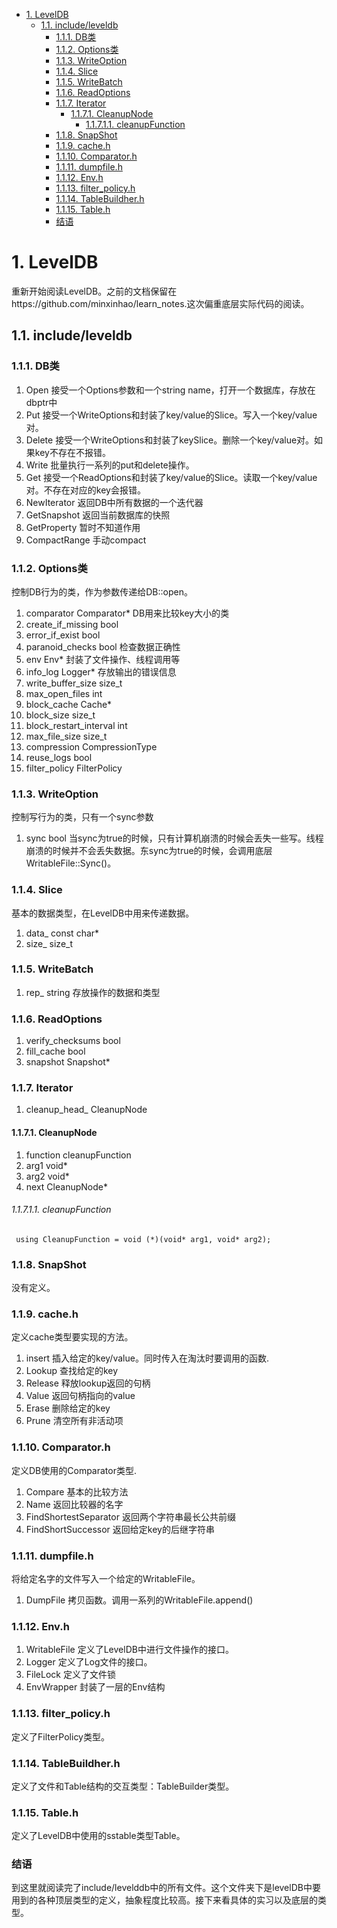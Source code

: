 - [1. LevelDB](#1-leveldb)
  - [1.1. include/leveldb](#11-includeleveldb)
    - [1.1.1. DB类](#111-db%e7%b1%bb)
    - [1.1.2. Options类](#112-options%e7%b1%bb)
    - [1.1.3. WriteOption](#113-writeoption)
    - [1.1.4. Slice](#114-slice)
    - [1.1.5. WriteBatch](#115-writebatch)
    - [1.1.6. ReadOptions](#116-readoptions)
    - [1.1.7. Iterator](#117-iterator)
      - [1.1.7.1. CleanupNode](#1171-cleanupnode)
          - [1.1.7.1.1. cleanupFunction](#11711-cleanupfunction)
    - [1.1.8. SnapShot](#118-snapshot)
    - [1.1.9. cache.h](#119-cacheh)
    - [1.1.10. Comparator.h](#1110-comparatorh)
    - [1.1.11. dumpfile.h](#1111-dumpfileh)
    - [1.1.12. Env.h](#1112-envh)
    - [1.1.13. filter_policy.h](#1113-filterpolicyh)
    - [1.1.14. TableBuildher.h](#1114-tablebuildherh)
    - [1.1.15. Table.h](#1115-tableh)
    - [结语](#%e7%bb%93%e8%af%ad)

# 1. LevelDB

重新开始阅读LevelDB。之前的文档保留在https://github.com/minxinhao/learn_notes.这次偏重底层实际代码的阅读。

## 1.1. include/leveldb

### 1.1.1. DB类

1. Open 接受一个Options参数和一个string name，打开一个数据库，存放在dbptr中
2. Put 接受一个WriteOptions和封装了key/value的Slice。写入一个key/value对。
3. Delete 接受一个WriteOptions和封装了keySlice。删除一个key/value对。如果key不存在不报错。
4. Write 批量执行一系列的put和delete操作。
5. Get 接受一个ReadOptions和封装了key/value的Slice。读取一个key/value对。不存在对应的key会报错。
6. NewIterator 返回DB中所有数据的一个迭代器
7. GetSnapshot 返回当前数据库的快照
8. GetProperty 暂时不知道作用
9. CompactRange 手动compact


### 1.1.2. Options类

控制DB行为的类，作为参数传递给DB::open。

1. comparator Comparator* DB用来比较key大小的类
2. create_if_missing bool
3. error_if_exist bool
4. paranoid_checks bool 检查数据正确性
5. env Env* 封装了文件操作、线程调用等
6. info_log Logger* 存放输出的错误信息
7. write_buffer_size size_t 
8. max_open_files int
9. block_cache Cache*
10. block_size size_t
11. block_restart_interval int
12. max_file_size size_t
13. compression CompressionType
14. reuse_logs bool
15. filter_policy FilterPolicy

### 1.1.3. WriteOption

控制写行为的类，只有一个sync参数

1. sync bool 当sync为true的时候，只有计算机崩溃的时候会丢失一些写。线程崩溃的时候并不会丢失数据。东sync为true的时候，会调用底层WritableFile::Sync()。

### 1.1.4. Slice

基本的数据类型，在LevelDB中用来传递数据。

1. data_ const char*
2. size_ size_t

### 1.1.5. WriteBatch

1. rep_ string 存放操作的数据和类型


### 1.1.6. ReadOptions

1. verify_checksums bool
2. fill_cache bool
3. snapshot Snapshot*

### 1.1.7. Iterator

1. cleanup_head_ CleanupNode

#### 1.1.7.1. CleanupNode

1. function cleanupFunction
2. arg1 void*
3. arg2 void*
4. next CleanupNode*

###### 1.1.7.1.1. cleanupFunction


     using CleanupFunction = void (*)(void* arg1, void* arg2);

### 1.1.8. SnapShot

没有定义。

### 1.1.9. cache.h

定义cache类型要实现的方法。

1. insert 插入给定的key/value。同时传入在淘汰时要调用的函数.
2. Lookup 查找给定的key
3. Release 释放lookup返回的句柄
4. Value 返回句柄指向的value
5. Erase 删除给定的key
6. Prune 清空所有非活动项

### 1.1.10. Comparator.h

定义DB使用的Comparator类型.

1. Compare 基本的比较方法
2. Name 返回比较器的名字
3. FindShortestSeparator 返回两个字符串最长公共前缀
4. FindShortSuccessor 返回给定key的后继字符串

### 1.1.11. dumpfile.h

将给定名字的文件写入一个给定的WritableFile。

1. DumpFile 拷贝函数。调用一系列的WritableFile.append()

### 1.1.12. Env.h

1. WritableFile 定义了LevelDB中进行文件操作的接口。
2. Logger 定义了Log文件的接口。
3. FileLock 定义了文件锁
4. EnvWrapper 封装了一层的Env结构

### 1.1.13. filter_policy.h

定义了FilterPolicy类型。

### 1.1.14. TableBuildher.h

定义了文件和Table结构的交互类型：TableBuilder类型。

### 1.1.15. Table.h

定义了LevelDB中使用的sstable类型Table。

### 结语
到这里就阅读完了include/levelddb中的所有文件。这个文件夹下是levelDB中要用到的各种顶层类型的定义，抽象程度比较高。接下来看具体的实习以及底层的类型。